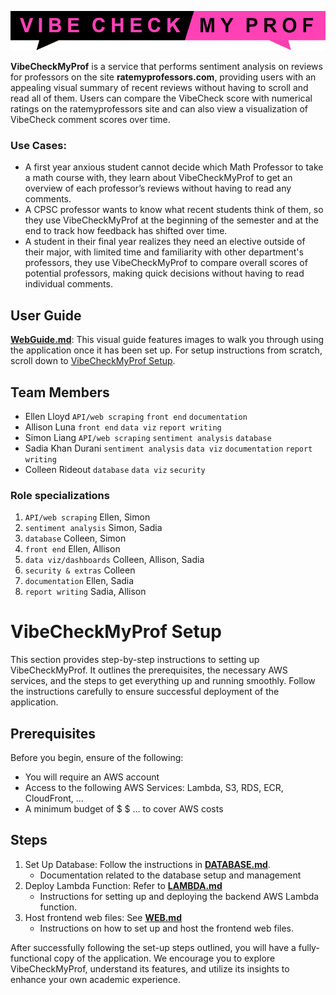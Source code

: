 <p align="center">
  <img src="https://github.com/Jonqora/VibeCheckMyProf/blob/main/scratch/image_files/vcmp_logo.png" />
</p>

**VibeCheckMyProf** is a service that performs sentiment analysis on reviews for professors on the site **ratemyprofessors.com**, providing users with an appealing visual summary of recent reviews without having to scroll and read all of them. Users can compare the VibeCheck score with numerical ratings on the ratemyprofessors site and can also view a visualization of VibeCheck comment scores over time.


### Use Cases:
- A first year anxious student cannot decide which Math Professor to take a math course with, they learn about VibeCheckMyProf to get an overview of each professor’s reviews without having to read any comments.
- A CPSC professor wants to know what recent students think of them, so they use VibeCheckMyProf at the beginning of the semester and at the end to track how feedback has shifted over time.
- A student in their final year realizes they need an elective outside of their major, with limited time and familiarity with other department's professors, they use VibeCheckMyProf to compare overall scores of potential professors, making quick decisions without having to read individual comments.


## User Guide
[**WebGuide.md**](https://github.com/Jonqora/VibeCheckMyProf/blob/doc-update/SET-UP/WebGuide.md): This visual guide features images to walk you through using the application once it has been set up. For setup instructions from scratch, scroll down to [VibeCheckMyProf Setup](#vibecheckmyprof-setup).


## Team Members

- Ellen Lloyd `API/web scraping` `front end` `documentation`
- Allison Luna `front end` `data viz` `report writing`
- Simon Liang `API/web scraping` `sentiment analysis` `database`
- Sadia Khan Durani `sentiment analysis` `data viz` `documentation` `report writing`
- Colleen Rideout `database` `data viz` `security`

### Role specializations
1. `API/web scraping` Ellen, Simon
2. `sentiment analysis` Simon, Sadia
3. `database` Colleen, Simon
4. `front end` Ellen, Allison
5. `data viz/dashboards` Colleen, Allison, Sadia
6. `security & extras` Colleen
7. `documentation` Ellen, Sadia
8. `report writing` Sadia, Allison


# VibeCheckMyProf Setup
This section provides step-by-step instructions to setting up VibeCheckMyProf. It outlines the prerequisites, the necessary AWS services, and the steps to get everything up and running smoothly. Follow the instructions carefully to ensure successful deployment of the application.


## Prerequisites
Before you begin, ensure of the following:
- You will require an AWS account
- Access to the following AWS Services: Lambda, S3, RDS, ECR, CloudFront, ...
- A minimum budget of $ $ ... to cover AWS costs  


## Steps
1. Set Up Database: Follow the instructions in [**DATABASE.md**](https://github.com/Jonqora/VibeCheckMyProf/blob/doc-update/SET-UP/DATABASE.md).
    * Documentation related to the database setup and management
2. Deploy Lambda Function: Refer to [**LAMBDA.md**](https://github.com/Jonqora/VibeCheckMyProf/blob/doc-update/SET-UP/LAMBDA.md)
    * Instructions for setting up and deploying the backend AWS Lambda function.
3. Host frontend web files: See [**WEB.md**](https://github.com/Jonqora/VibeCheckMyProf/blob/doc-update/SET-UP/WEB.md)
    * Instructions on how to set up and host the frontend web files.


After successfully following the set-up steps outlined, you will have a fully-functional copy of the application. We encourage you to explore VibeCheckMyProf, understand its features, and utilize its insights to enhance your own academic experience.


